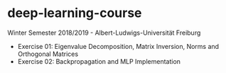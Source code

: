 # deep-learning-course
Winter Semester 2018/2019 - Albert-Ludwigs-Universität Freiburg

- Exercise 01: Eigenvalue Decomposition, Matrix Inversion, Norms and Orthogonal Matrices
- Exercise 02: Backpropagation and MLP Implementation
